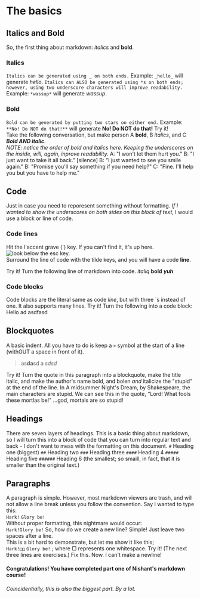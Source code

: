 # The basics
## Italics and Bold
So, the first thing about markdown: _italics_ and **bold**.
### Italics
`Italics can be generated using _ on both ends.`
Example: `_hello_` will generate _hello_.
`Italics can ALSO be generated using *s on both ends; however, using two underscore characters will improve readability.`
Example: `*wassup*` will generate *wassup*.
### Bold
`Bold can be generated by putting two stars on either end.`
Example: `**No! Do NOT do that!**` will generate **No! Do NOT do that!**
Try it!  
Take the following conversation, but make person A **bold**, B _italics_, and C **_Bold AND italic_**.  
_NOTE: notice the order of bold and italics here. Keeping the underscores on the inside, will, again, inprove readability._
A: "I won't let them hurt you."
B: "I just want to take it all back."
[silence]
B: "I just wanted to see you smile again."
B: "Promise you'll say something if you need help?"
C: "Fine. I'll help you but you have to help me."

## Code
Just in case you need to reporesent something without formatting. _If I wanted to show the underscores on both sides on this block of text,_ I would use a block or line of code.
### Code lines
Hit the l'accent grave (`) key. If you can't find it, it's up here. 
![look below the esc key.](https://external-content.duckduckgo.com/iu/?u=https%3A%2F%2Ftse1.mm.bing.net%2Fth%3Fid%3DOIP.m8v2WHtukGKp_HI_0pni4AHaCd%26pid%3DApi&f=1)  
Surround the line of code with the tilde keys, and you will have a code **line**.  

Try it! Turn the following line of markdown into code.
_italiq_ **bold** **_yuh_**
### Code blocks  
Code blocks are the literal same as code _line_, but with three `s instead of one.
It also supports many lines.
Try it! Turn the following into a code block:
Hello
ad
asdfasd

## Blockquotes
A basic indent. 
All you have to do is keep a `>` symbol at the start of a line (withOUT a space in front of it).
>as**da**sd
>a _sdsd_

Try it!
Turn the quote in this paragraph into a blockquote, make the title italic, and make the author's name bold, and bolen _and_ italicize the "stupid" at the end of the line.
In A midsummer Night's Dream, by Shakespeare, the main characters are stupid. We can see this in the quote, "Lord! What fools these mortlas be!" ...god, mortals are so stupid!

## Headings
There are seven layers of headings. This is a basic thing about markdown, so I will turn this into a block of code that you can turn into regular text and back - I don't want to mess with the formatting on this document.
`#` Heading one (biggest)
`##` Heading two
`###` Heading three
`####` Heading 4
`#####` Heading five
`######` Heading 6 (the smallest; so smaill, in fact, that it is smaller than the original text.)

## Paragraphs
A paragraph is simple. However, most markdown viewers are trash, and will not allow a line break unless you follow the convention.
Say I wanted to type this:  
`Hark!`
`Glory be!`  
Without proper formatting, this nightmare would occur:  
`Hark!Glory be!`
So, how do we create a new line? Simple! Just leave two spaces after a line.  
This is a bit hard to demonstrate, but let me show it like this;  
`Hark!□□`
`Glory be!` ; where □ represents one whitespace.
Try it! (The next three lines are exercises.)
Fix this.
Now.
I can't make a newline!

#### Congratulations! You have completed part one of Nishant's markdown course!
###### Coincidentially, this is also the biggest part. By a lot.